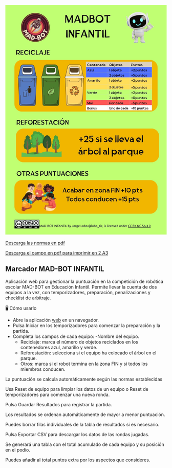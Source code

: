 ![NORMAS](https://github.com/lobotic/MAD-BOT/blob/main/MADROB-INFANTIL/PUNTUACIONMADROBINFANTIL5.jpg)

[Descarga las normas en pdf](https://github.com/lobotic/MAD-BOT/blob/main/MADROB-INFANTIL/pUNTUACION%20INFANTILMADROB25.pdf)

[Descarga el campo en pdf para imprimir en 2 A3](https://github.com/lobotic/MAD-BOT/blob/main/MADROB-INFANTIL/INFANTILCAMPOMADROB25.pdf)

## Marcador MAD-BOT INFANTIL

Aplicación web para gestionar la puntuación en la competición de robótica escolar MAD-BOT en Educación Infantil.
Permite llevar la cuenta de dos equipos a la vez, con temporizadores, preparación, penalizaciones y checklist de arbitraje.

🖥️ Cómo usarlo

- Abre la aplicación [web](https://lobotic.github.io/MAD-BOT/MADROB-INFANTIL/) en un navegador.
- Pulsa Iniciar en los temporizadores para comenzar la preparación y la partida.
- Completa los campos de cada equipo:
  -Nombre del equipo.
  - Reciclaje: marca el número de objetos reciclados en los contenedores azul, amarillo y verde.
  - Reforestación: selecciona si el equipo ha colocado el árbol en el parque.
  - Otros: marca si el robot termina en la zona FIN y si todos los miembros conducen.

La puntuación se calcula automáticamente según las normas establecidas

Usa Reset de equipo para limpiar los datos de un equipo o Reset de temporizadores para comenzar una nueva ronda.

Pulsa Guardar Resultados para registrar la partida.

Los resultados se ordenan automáticamente de mayor a menor puntuación.

Puedes borrar filas individuales de la tabla de resultados si es necesario.

Pulsa Exportar CSV para descargar los datos de las rondas jugadas.

Se generará una tabla con el total acumulado de cada equipo y su posición en el podio.

Puedes añadir al total puntos extra por los aspectos que consideres.
